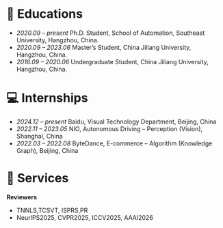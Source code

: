 # 📖 Educations

- *2020.09 – present* Ph.D. Student, School of Automation, Southeast University, Hangzhou, China.
- *2020.09 – 2023.06* Master’s Student, China Jiliang University, Hangzhou, China.
- *2016.09 – 2020.06* Undergraduate Student, China Jiliang University, Hangzhou, China.

# 💻 Internships

- *2024.12 – present* Baidu, Visual Technology Department, Beijing, China
- *2022.11 – 2023.05* NIO, Autonomous Driving – Perception (Vision), Shanghai, China
- *2022.03 – 2022.08* ByteDance, E-commerce – Algorithm (Knowledge Graph), Beijing, China

# 💬 Services

**Reviewers**

- TNNLS,TCSVT, ISPRS,PR
- NeurIPS2025, CVPR2025, ICCV2025, AAAI2026
